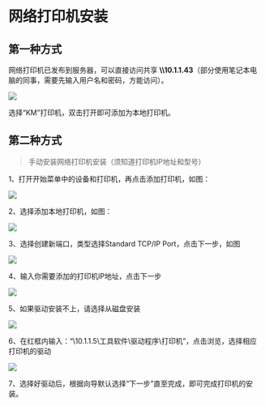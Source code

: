 # 网络打印机安装
## 第一种方式

网络打印机已发布到服务器，可以直接访问共享 **\\\10.1.1.43**（部分使用笔记本电脑的同事，需要先输入用户名和密码，方能访问）。

![](/imgs/km/1.png)

选择“KM”打印机，双击打开即可添加为本地打印机。

## 第二种方式

> 手动安装网络打印机安装（须知道打印机IP地址和型号）

1、打开开始菜单中的设备和打印机，再点击添加打印机，如图：

![](/imgs/km/2.png)

2、选择添加本地打印机，如图：

![](/imgs/km/2.jpg)

3、选择创建新端口，类型选择Standard TCP/IP Port，点击下一步，如图

![](/imgs/km/3.jpg)

4、输入你需要添加的打印机IP地址，点击下一步

![](/imgs/km/4.jpg)

5、如果驱动安装不上，请选择从磁盘安装

![](/imgs/km/5.jpg)

6、在红框内输入：“\\10.1.1.5\工具软件\驱动程序\打印机”，点击浏览，选择相应打印机的驱动

![](/imgs/km/6.jpg)

7、选择好驱动后，根据向导默认选择“下一步”直至完成，即可完成打印机的安装。